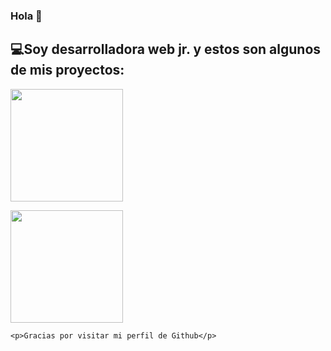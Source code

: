 ### Hola 👋

<h2><span>&#128187;</span>Soy desarrolladora web jr. y estos son algunos de mis proyectos:</h2>

<!--
**angelesgomez/angelesgomez** is a ✨ _special_ ✨ repository because its `README.md` (this file) appears on your GitHub profile.

Here are some ideas to get you started:

- 🔭 I’m currently working on ...
- 🌱 I’m currently learning ...
- 👯 I’m looking to collaborate on ...
- 🤔 I’m looking for help with ...
- 💬 Ask me about ...
- 📫 How to reach me: ... 
- 😄 Pronouns: ...
- ⚡ Fun fact: ...
-->
<div>

<img height="180em" src="https://github-readme-stats.vercel.app/api?username=angelesgomez&show_icons=true&theme=tokyonight&hide=issues,stars&show_owner=true&locale=es">

<img height="180em" src="https://github-readme-stats.vercel.app/api/top-langs/?username=angelesgomez&layout=compact&theme=tokyonight&locale=es">   <!--  Para que aparezcan los lenguajes en uso: -->
 <!-- locale=es para el idioma -->
 

  
    <p>Gracias por visitar mi perfil de Github</p>
                   
</div>
